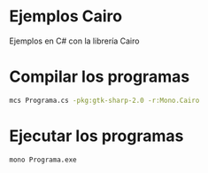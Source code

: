 Ejemplos Cairo
==============

Ejemplos en C# con la librería Cairo

# Compilar los programas

```bash
mcs Programa.cs -pkg:gtk-sharp-2.0 -r:Mono.Cairo
```

# Ejecutar los programas

```bash
mono Programa.exe
```